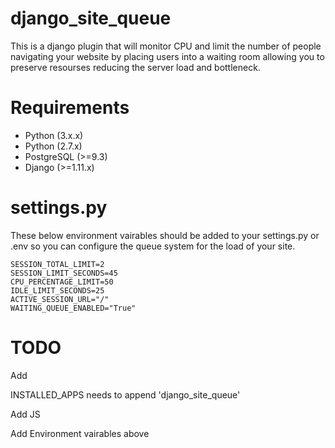 # django_site_queue 
This is a django plugin that will monitor CPU and limit the number of people navigating your 
website by placing users into a waiting room allowing you to preserve resourses reducing the server 
load and bottleneck.

# Requirements

- Python (3.x.x)
- Python (2.7.x)
- PostgreSQL (>=9.3)
- Django (>=1.11.x)

# settings.py

These below environment vairables should be added to your settings.py or .env so you can configure the queue system for the load of your site.

    SESSION_TOTAL_LIMIT=2
    SESSION_LIMIT_SECONDS=45
    CPU_PERCENTAGE_LIMIT=50
    IDLE_LIMIT_SECONDS=25
    ACTIVE_SESSION_URL="/"
    WAITING_QUEUE_ENABLED="True"


# TODO

Add 

INSTALLED_APPS needs to append 'django_site_queue'

Add JS
<script src="/static/js/django_queue_manager/site-queue-manager.js"></script>

Add Environment vairables above
